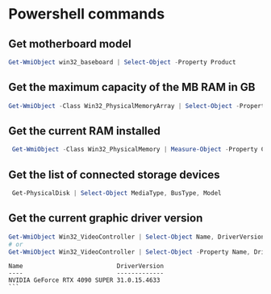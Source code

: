 # Powershell commands

## Get motherboard model

```powershell
Get-WmiObject win32_baseboard | Select-Object -Property Product
```

## Get the maximum capacity of the MB RAM in GB

```powershell
Get-WmiObject -Class Win32_PhysicalMemoryArray | Select-Object -Property @{Name="MaxCapacityGB";Expression={$_.MaxCapacity / 1MB}}
```

## Get the current RAM installed

```powershell
 Get-WmiObject -Class Win32_PhysicalMemory | Measure-Object -Property Capacity -Sum | Select-Object @{Name="TotalGB"; Expression={ $_.Sum / 1GB }}
```

## Get the list of connected storage devices

```powershell
 Get-PhysicalDisk | Select-Object MediaType, BusType, Model
```

## Get the current graphic driver version

```powershell
Get-WmiObject Win32_VideoController | Select-Object Name, DriverVersion
# or
Get-WmiObject Win32_VideoController | Select-Object -Property Name, DriverVersion
```

````log
Name                          DriverVersion
----                          -------------
NVIDIA GeForce RTX 4090 SUPER 31.0.15.4633
```